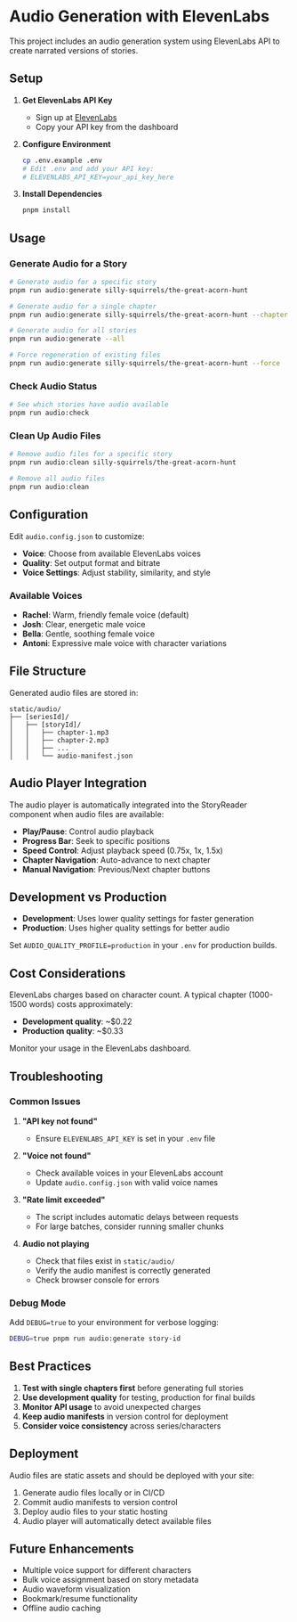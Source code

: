 # Audio Generation with ElevenLabs

This project includes an audio generation system using ElevenLabs API to create narrated versions of stories.

## Setup

1. **Get ElevenLabs API Key**
   - Sign up at [ElevenLabs](https://elevenlabs.io/)
   - Copy your API key from the dashboard

2. **Configure Environment**
   ```bash
   cp .env.example .env
   # Edit .env and add your API key:
   # ELEVENLABS_API_KEY=your_api_key_here
   ```

3. **Install Dependencies**
   ```bash
   pnpm install
   ```

## Usage

### Generate Audio for a Story

```bash
# Generate audio for a specific story
pnpm run audio:generate silly-squirrels/the-great-acorn-hunt

# Generate audio for a single chapter
pnpm run audio:generate silly-squirrels/the-great-acorn-hunt --chapter 1

# Generate audio for all stories
pnpm run audio:generate --all

# Force regeneration of existing files
pnpm run audio:generate silly-squirrels/the-great-acorn-hunt --force
```

### Check Audio Status

```bash
# See which stories have audio available
pnpm run audio:check
```

### Clean Up Audio Files

```bash
# Remove audio files for a specific story
pnpm run audio:clean silly-squirrels/the-great-acorn-hunt

# Remove all audio files
pnpm run audio:clean
```

## Configuration

Edit `audio.config.json` to customize:

- **Voice**: Choose from available ElevenLabs voices
- **Quality**: Set output format and bitrate
- **Voice Settings**: Adjust stability, similarity, and style

### Available Voices

- **Rachel**: Warm, friendly female voice (default)
- **Josh**: Clear, energetic male voice
- **Bella**: Gentle, soothing female voice
- **Antoni**: Expressive male voice with character variations

## File Structure

Generated audio files are stored in:
```
static/audio/
├── [seriesId]/
│   ├── [storyId]/
│   │   ├── chapter-1.mp3
│   │   ├── chapter-2.mp3
│   │   ├── ...
│   │   └── audio-manifest.json
```

## Audio Player Integration

The audio player is automatically integrated into the StoryReader component when audio files are available:

- **Play/Pause**: Control audio playback
- **Progress Bar**: Seek to specific positions
- **Speed Control**: Adjust playback speed (0.75x, 1x, 1.5x)
- **Chapter Navigation**: Auto-advance to next chapter
- **Manual Navigation**: Previous/Next chapter buttons

## Development vs Production

- **Development**: Uses lower quality settings for faster generation
- **Production**: Uses higher quality settings for better audio

Set `AUDIO_QUALITY_PROFILE=production` in your `.env` for production builds.

## Cost Considerations

ElevenLabs charges based on character count. A typical chapter (1000-1500 words) costs approximately:
- **Development quality**: ~$0.22
- **Production quality**: ~$0.33

Monitor your usage in the ElevenLabs dashboard.

## Troubleshooting

### Common Issues

1. **"API key not found"**
   - Ensure `ELEVENLABS_API_KEY` is set in your `.env` file

2. **"Voice not found"**
   - Check available voices in your ElevenLabs account
   - Update `audio.config.json` with valid voice names

3. **"Rate limit exceeded"**
   - The script includes automatic delays between requests
   - For large batches, consider running smaller chunks

4. **Audio not playing**
   - Check that files exist in `static/audio/`
   - Verify the audio manifest is correctly generated
   - Check browser console for errors

### Debug Mode

Add `DEBUG=true` to your environment for verbose logging:

```bash
DEBUG=true pnpm run audio:generate story-id
```

## Best Practices

1. **Test with single chapters first** before generating full stories
2. **Use development quality** for testing, production for final builds
3. **Monitor API usage** to avoid unexpected charges
4. **Keep audio manifests** in version control for deployment
5. **Consider voice consistency** across series/characters

## Deployment

Audio files are static assets and should be deployed with your site:

1. Generate audio files locally or in CI/CD
2. Commit audio manifests to version control
3. Deploy audio files to your static hosting
4. Audio player will automatically detect available files

## Future Enhancements

- Multiple voice support for different characters
- Bulk voice assignment based on story metadata
- Audio waveform visualization
- Bookmark/resume functionality
- Offline audio caching